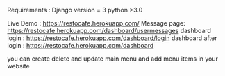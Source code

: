 Requirements : Django version = 3 python >3.0

Live Demo : https://restocafe.herokuapp.com/ 
Message page: https://restocafe.herokuapp.com/dashboard/usermessages 
dashboard login : https://restocafe.herokuapp.com/dashboard/login
dashboard after login : https://restocafe.herokuapp.com/dashboard

you can create delete and update main menu and add menu items in your website